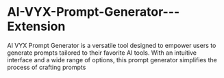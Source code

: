 # AI-VYX-Prompt-Generator---Extension
AI VYX Prompt Generator is a versatile tool designed to empower users to generate prompts tailored to their favorite AI tools. With an intuitive interface and a wide range of options, this prompt generator simplifies the process of crafting prompts
